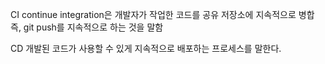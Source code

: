 
CI
continue integration은 개발자가 작업한 코드를 공유 저장소에 지속적으로 병합 즉, git push를 지속적으로 하는 것을 말함

CD
개발된 코드가 사용할 수 있게 지속적으로 배포하는 프로세스를 말한다.
